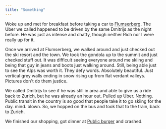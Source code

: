 ```yaml
---
title: "Something"
---
```


Woke up and met for breakfast before taking a car to [Flumserberg](). The Uber we called happened to be driven by the same Dmitrijs as the night before. He was just as intense and chatty, though neither Rich nor I were really up for it.

Once we arrived at Flumserberg, we walked around and just checked out the ski resort and the town. We took the gondola up to the summit and just checked stuff out. It was difficult seeing everyone around me skiing and being that guy in jeans and boots just walking around. Still, being able just to see the Alps was worth it. They defy words. Absolutely beautiful. Just vertical grey walls ending in snow rising up from flat verdant valleys. Pictures don't do them justice.

We called Dmitrijs to see if he was still in area and able to give us a ride back to Zurich, but he was already an hour out. Pulled up Uber. Nothing. Public transit in the country is so good that people take it to go skiing for the day. mind. blown. So, we hopped on the bus and took that to the train, back to Zurich.

We finished our shopping, got dinner at [Public burger]() and crashed.